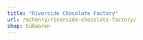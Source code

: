 ```yaml
---
title: "Riverside Chocolate Factory"
url: /mchenry/riverside-chocolate-factory/
shop: Süßwaren
---
```

